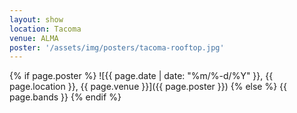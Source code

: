 ```yaml
---
layout: show
location: Tacoma
venue: ALMA
poster: '/assets/img/posters/tacoma-rooftop.jpg'
---
```


{% if page.poster %}
![{{ page.date | date: "%m/%-d/%Y" }}, {{ page.location }}, {{ page.venue }}]({{ page.poster }})
{% else %}
{{ page.bands }}
{% endif %}
